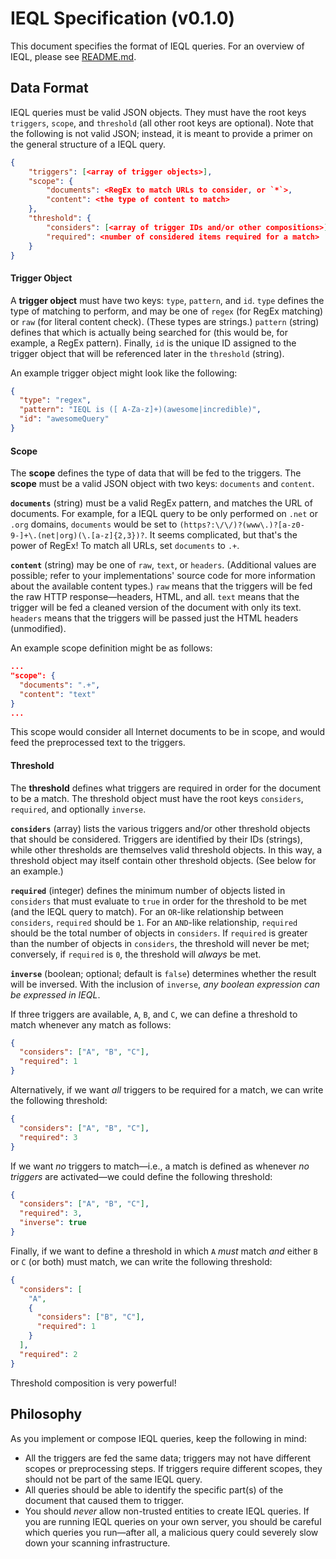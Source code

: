 # IEQL Specification (v0.1.0)

This document specifies the format of IEQL queries. For an overview of IEQL, please see [README.md](README.md).

## Data Format

IEQL queries must be valid JSON objects. They must have the root keys `triggers`, `scope`, and `threshold` (all other root keys are optional). Note that the following is not valid JSON; instead, it is meant to provide a primer on the general structure of a IEQL query.

```json
{
    "triggers": [<array of trigger objects>],
    "scope": {
        "documents": <RegEx to match URLs to consider, or `*`>,
        "content": <the type of content to match>
    },
    "threshold": {
        "considers": [<array of trigger IDs and/or other compositions>],
        "required": <number of considered items required for a match>
    }
}
```

#### Trigger Object

A **trigger object** must have two keys: `type`, `pattern`, and `id`. `type` defines the type of matching to perform, and may be one of `regex` (for RegEx matching) or `raw` (for literal content check). (These types are strings.) `pattern` (string) defines that which is actually being searched for (this would be, for example, a RegEx pattern). Finally, `id` is the unique ID assigned to the trigger object that will be referenced later in the `threshold` (string).

An example trigger object might look like the following:

```json
{
  "type": "regex",
  "pattern": "IEQL is ([ A-Za-z]+)(awesome|incredible)",
  "id": "awesomeQuery"
}
```

#### Scope

The **scope** defines the type of data that will be fed to the triggers. The **scope** must be a valid JSON object with two keys: `documents` and `content`.

**`documents`** (string) must be a valid RegEx pattern, and matches the URL of documents. For example, for a IEQL query to be only performed on `.net` or `.org` domains, `documents` would be set to `(https?:\/\/)?(www\.)?[a-z0-9-]+\.(net|org)(\.[a-z]{2,3})?`. It seems complicated, but that's the power of RegEx! To match all URLs, set `documents` to `.+`.

**`content`** (string) may be one of `raw`, `text`, or `headers`. (Additional values are possible; refer to your implementations' source code for more information about the available content types.) `raw` means that the triggers will be fed the raw HTTP response—headers, HTML, and all. `text` means that the trigger will be fed a cleaned version of the document with only its text. `headers` means that the triggers will be passed just the HTML headers (unmodified).

An example scope definition might be as follows:

```json
...
"scope": {
  "documents": ".+",
  "content": "text"
}
...
```

This scope would consider all Internet documents to be in scope, and would feed the preprocessed text to the triggers.

#### Threshold

The **threshold** defines what triggers are required in order for the document to be a match. The threshold object must have the root keys `considers`, `required`, and optionally `inverse`.

**`considers`** (array) lists the various triggers and/or other threshold objects that should be considered. Triggers are identified by their IDs (strings), while other thresholds are themselves valid threshold objects. In this way, a threshold object may itself contain other threshold objects. (See below for an example.)

**`required`** (integer) defines the minimum number of objects listed in `considers` that must evaluate to `true` in order for the threshold to be met (and the IEQL query to match). For an `OR`-like relationship between `considers`, `required` should be `1`. For an `AND`-like relationship, `required` should be the total number of objects in `considers`. If `required` is greater than the number of objects in `considers`, the threshold will never be met; conversely, if `required` is `0`, the threshold will _always_ be met.

**`inverse`** (boolean; optional; default is `false`) determines whether the result will be inversed. With the inclusion of `inverse`, _any boolean expression can be expressed in IEQL_.

If three triggers are available, `A`, `B`, and `C`, we can define a threshold to match whenever any match as follows:

```json
{
  "considers": ["A", "B", "C"],
  "required": 1
}
```

Alternatively, if we want _all_ triggers to be required for a match, we can write the following threshold:

```json
{
  "considers": ["A", "B", "C"],
  "required": 3
}
```

If we want _no_ triggers to match—i.e., a match is defined as whenever _no triggers_ are activated—we could define the following threshold:

```json
{
  "considers": ["A", "B", "C"],
  "required": 3,
  "inverse": true
}
```

Finally, if we want to define a threshold in which `A` _must_ match _and_ either `B` or `C` (or both) must match, we can write the following threshold:

```json
{
  "considers": [
    "A",
    {
      "considers": ["B", "C"],
      "required": 1
    }
  ],
  "required": 2
}
```

Threshold composition is very powerful!

## Philosophy

As you implement or compose IEQL queries, keep the following in mind:

- All the triggers are fed the same data; triggers may not have different scopes or preprocessing steps. If triggers require different scopes, they should not be part of the same IEQL query.
- All queries should be able to identify the specific part(s) of the document that caused them to trigger.
- You should _never_ allow non-trusted entities to create IEQL queries. If you are running IEQL queries on your own server, you should be careful which queries you run—after all, a malicious query could severely slow down your scanning infrastructure.
